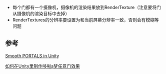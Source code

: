 * 每个门都有一个摄像机，摄像机的渲染结果放到RenderTexture（注意要将门从摄像机的渲染目标中去掉）
* RenderTextures的分辨率要设置为和当前屏幕分辨率一致，否则会有模糊等问题



## 参考

[Smooth PORTALS in Unity](https://www.youtube.com/watch?v=cuQao3hEKfs)

[如何在Unity里制作哆啦a梦任意门效果](https://www.bilibili.com/video/av45314450)

